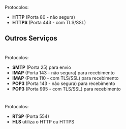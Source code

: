 Protocolos:
- __HTTP__ (Porta 80 - não segura)
- __HTTPS__ (Porta 443 - com TLS/SSL)

## Outros Serviços

#

Protocolos:
- __SMTP__ (Porta 25) para envio
- __IMAP__ (Porta 143 - não segura) para recebimento
- __IMAP__ (Porta 110 - com TLS/SSL) para recebimento
- __POP3__ (Porta 143 - não segura) para recebimento
- __POP3__ (Porta 995 - com TLS/SSL) para recebimento

#

Protocolos:
- __RTSP__ (Porta 554)
- __HLS__ utiliza o HTTP ou HTTPS
